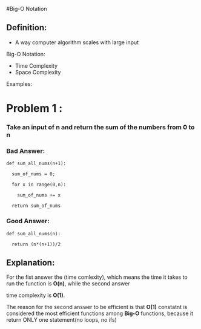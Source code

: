 #Big-O Notation

## Definition:

- A way computer algorithm scales with large input





Big-O Notation:

- Time Complexity
- Space Complexity 


Examples: 

# Problem 1 :

### Take an input of n and return the sum of the numbers from 0 to n 

### Bad Answer:
```  
def sum_all_nums(n+1):

  sum_of_nums = 0;
  
  for x in range(0,n):
  
    sum_of_nums += x
  
  return sum_of_nums

```
### Good Answer:

```
def sum_all_nums(n):
  
  return (n*(n+1))/2
```

## Explanation:

For the fist answer the (time comlexity), which means the time it takes to run the function is __O(n)__, while the second answer

time complexity is __O(1)__. 

The reason for the second answer to be efficient is that __O(1)__ constatnt is considered the most efficient functions among __Big-O__ functions,
because it return ONLY one statement(no loops, no ifs)





